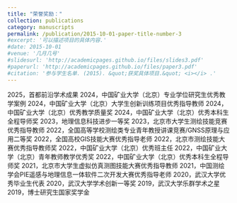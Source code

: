 ```yaml
---
title: "荣誉奖励："
collection: publications
category: manuscripts
permalink: /publication/2015-10-01-paper-title-number-3
#excerpt: '可以描述项目的具体内容.'
#date: 2015-10-01
#venue: '几月几号'
#slidesurl: 'http://academicpages.github.io/files/slides3.pdf'
#paperurl: 'http://academicpages.github.io/files/paper3.pdf'
#citation: '参与学生名单. (2015). &quot;获奖具体项目.&quot; <i></i> .'
---
```

2025，首都前沿学术成果
2024，中国矿业大学（北京）专业学位研究生优秀教学案例
2024，中国矿业大学（北京）大学生创新训练项目优秀指导教师
2024，中国矿业大学（北京）优秀教学质量奖
2024，中国矿业大学（北京）优秀本科生全程导师奖
2023，地理信息科技进步一等奖
2023，北京市大学生测绘技能竞赛优秀指导教师
2022，全国高等学校测绘类专业青年教授讲课竞赛/GNSS原理与应用二等奖
2022，全国高校GIS技能大赛优秀指导老师
2022，北京市测绘技能大赛优秀指导教师奖
2022，中国矿业大学（北京）优秀班主任
2022，中国矿业大学（北京）青年教师教学优秀奖
2022，中国矿业大学（北京）优秀本科生全程导师奖
2021，北京市大学生虚拟仿真测图技能大赛优秀指导教师
2021，中国测绘学会PIE遥感与地理信息一体软件二次开发大赛优秀指导老师
2020，武汉大学优秀毕业生代表
2020，武汉大学学术创新一等奖
2019，武汉大学乐群学术之星
2019，博士研究生国家奖学金

